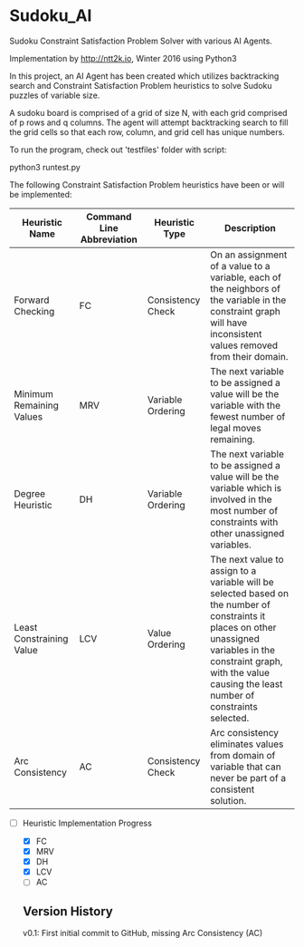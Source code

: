 # Sudoku_AI
Sudoku Constraint Satisfaction Problem Solver with various AI Agents.

Implementation by http://ntt2k.io, Winter 2016 using Python3

In this project, an AI Agent has been created which utilizes backtracking search and Constraint Satisfaction Problem heuristics to solve Sudoku puzzles of variable size.

A sudoku board is comprised of a grid of size N, with each grid comprised of p rows and q columns. The agent will attempt backtracking search to fill the grid cells so that each row, column, and grid cell has unique numbers.

To run the program, check out 'testfiles' folder with script:

python3 runtest.py

The following Constraint Satisfaction Problem heuristics have been or will be implemented:

Heuristic Name | Command Line Abbreviation | Heuristic Type | Description
-------------- | ------------------------- | -------------- | -----------
Forward Checking | FC | Consistency Check | On an assignment of a value to a variable, each of the neighbors of the variable in the constraint graph will have inconsistent values removed from their domain.
Minimum Remaining Values | MRV | Variable Ordering | The next variable to be assigned a value will be the variable with the fewest number of legal moves remaining.
Degree Heuristic | DH | Variable Ordering | The next variable to be assigned a value will be the variable which is involved in the most number of constraints with other unassigned variables.
Least Constraining Value | LCV | Value Ordering | The next value to assign to a variable will be selected based on the number of constraints it places on other unassigned variables in the constraint graph, with the value causing the least number of constraints selected.
Arc Consistency | AC | Consistency Check | Arc consistency eliminates values from domain of variable that can never be part of a consistent solution.


- [ ] Heuristic Implementation Progress
  - [X] FC
  - [X] MRV
  - [X] DH
  - [X] LCV
  - [ ] AC

  Version History
  ---------------

  v0.1: First initial commit to GitHub, missing Arc Consistency (AC)
